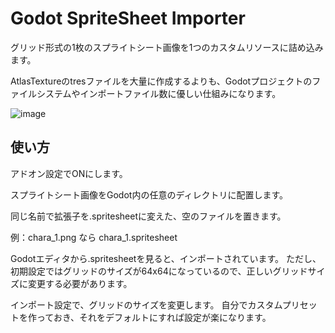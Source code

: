 # Godot SpriteSheet Importer

グリッド形式の1枚のスプライトシート画像を1つのカスタムリソースに詰め込みます。

AtlasTextureのtresファイルを大量に作成するよりも、Godotプロジェクトのファイルシステムやインポートファイル数に優しい仕組みになります。

![image](https://github.com/user-attachments/assets/2134af2c-b0b8-48a4-b56e-516da2b1cdf8)

## 使い方
アドオン設定でONにします。

スプライトシート画像をGodot内の任意のディレクトリに配置します。

同じ名前で拡張子を.spritesheetに変えた、空のファイルを置きます。

例：chara_1.png なら chara_1.spritesheet

Godotエディタから.spritesheetを見ると、インポートされています。
ただし、初期設定ではグリッドのサイズが64x64になっているので、正しいグリッドサイズに変更する必要があります。

インポート設定で、グリッドのサイズを変更します。
自分でカスタムプリセットを作っておき、それをデフォルトにすれば設定が楽になります。
